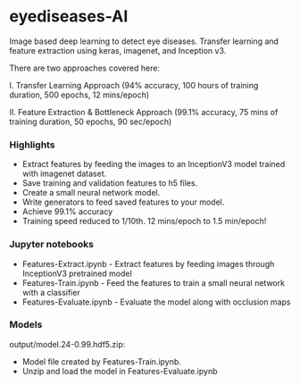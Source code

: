 # eyediseases-AI
Image based deep learning to detect eye diseases. Transfer learning and feature extraction using keras, imagenet, and Inception v3.

There are two approaches covered here:

I. Transfer Learning Approach (94% accuracy, 100 hours of training duration, 500 epochs, 12 mins/epoch)

II. Feature Extraction & Bottleneck Approach (99.1% accuracy, 75 mins of training duration, 50 epochs, 90 sec/epoch)

### Highlights

* Extract features by feeding the images to an InceptionV3 model trained with imagenet dataset.
* Save training and validation features to h5 files.
* Create a small neural network model.
* Write generators to feed saved features to your model.
* Achieve 99.1% accuracy
* Training speed reduced to 1/10th. 12 mins/epoch to 1.5 min/epoch!


### Jupyter notebooks
* Features-Extract.ipynb - Extract features by feeding images through InceptionV3 pretrained model
* Features-Train.ipynb - Feed the features to train a small neural network with a classifier
* Features-Evaluate.ipynb - Evaluate the model along with occlusion maps

### Models
output/model.24-0.99.hdf5.zip:
* Model file created by Features-Train.ipynb.
* Unzip and load the model in Features-Evaluate.ipynb

